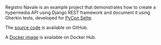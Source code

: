 Registro Navale is an example project that demonstrates how to create a hypermedia API using Django REST framework and document it using Gherkin tests, developed for [PyCon Sette](https://www.pycon.it).

The [source code](https://github.com/jcassee/registronavale) is available on GitHub.

A [Docker image](https://hub.docker.com/r/jcassee/registronavale) is available on Docker Hub.
